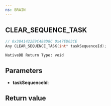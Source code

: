 ```yaml
---
ns: BRAIN
---
```

## CLEAR_SEQUENCE_TASK

```c
// 0x3841422E9C488D8C 0x47ED03CE
Any CLEAR_SEQUENCE_TASK(int* taskSequenceId);
```

```
NativeDB Return Type: void
```

## Parameters
* **taskSequenceId**: 

## Return value
